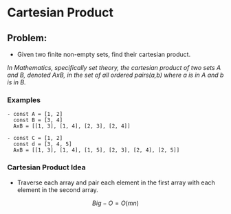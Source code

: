# Cartesian Product

## Problem:

- Given two finite non-empty sets, find their cartesian product.

_In Mathematics, specifically set theory, the cartesian product of two sets A and B, denoted AxB, in the set of all ordered pairs(a,b) where a is in A and b is in B._

### Examples

    - const A = [1, 2]
      const B = [3, 4]
      AxB = [[1, 3], [1, 4], [2, 3], [2, 4]]

    - const C = [1, 2]
      const d = [3, 4, 5]
      AxB = [[1, 3], [1, 4], [1, 5], [2, 3], [2, 4], [2, 5]]

### Cartesian Product Idea

- Traverse each array and pair each element in the first array with each element in the second array.

$$Big-O = O(mn)$$
